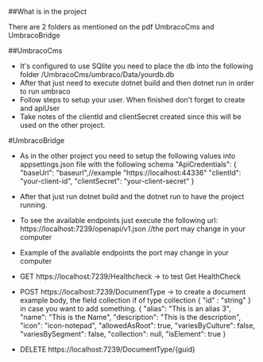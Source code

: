 ##What is in the project

There are 2 folders as mentioned on the pdf UmbracoCms and UmbracoBridge

##UmbracoCms

- It's configured to use SQlite you need to place the db into the following folder /UmbracoCms/umbraco/Data/yourdb.db
- After that just need to execute dotnet build and then dotnet run in order to run umbraco
- Follow steps to setup your user. When finished don't forget to create and apiUser
- Take notes of the clientId and clientSecret created since this will be used on the other project.

#UmbracoBridge

- As in the other project you need to setup the following values into appsettings.json file with the following schema
  "ApiCredentials": {
    "baseUrl": "baseurl",//example "https://localhost:44336"
    "clientId": "your-client-id",
    "clientSecret": "your-client-secret"
  }
- After that just run dotnet build and the dotnet run to have the project running.
- To see the available endpoints just execute the following url: https://localhost:7239/openapi/v1.json //the port may change in your computer
- Example of the available endpoints the port may change in your computer

- GET https://localhost:7239/Healthcheck -> to test Get HealthCheck

- POST https://localhost:7239/DocumentType -> to create a document example body, the field collection if of type
  collection {
    "id" : "string"
  } in case you want to add something.
{ 
    "alias": "This is an alias 3", 
    "name": "This is the Name", 
    "description": "This is the description", 
    "icon": "icon-notepad", 
    "allowedAsRoot": true, 
    "variesByCulture": false, 
    "variesBySegment": false, 
    "collection": null, 
    "isElement": true 
} 
- DELETE https://localhost:7239/DocumentType/{guid}
